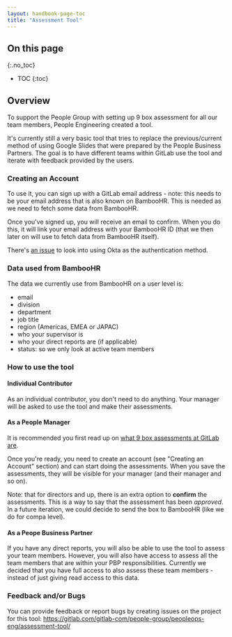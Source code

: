 ```yaml
---
layout: handbook-page-toc
title: "Assessment Tool"
---
```


## On this page
{:.no_toc}

- TOC
{:toc}

## Overview

To support the People Group with setting up 9 box assessment for all our team members, People Engineering created a tool.

It's currently still a very basic tool that tries to replace the previous/current method of using Google Slides that were prepared by the People Business Partners. The goal is to have different teams within GitLab use the tool and iterate with feedback provided by the users.

### Creating an Account

To use it, you can sign up with a GitLab email address - note: this needs to be your email address that is also known on BambooHR. This is needed as we need to fetch some data from BambooHR.

Once you've signed up, you will receive an email to confirm. When you do this, it will link your email address with your BambooHR ID (that we then later on will use to fetch data from BambooHR itself).

There's [an issue](https://gitlab.com/gitlab-com/people-group/peopleops-eng/assessment-tool/-/issues/20) to look into using Okta as the authentication method.

### Data used from BambooHR

The data we currently use from BambooHR on a user level is:

- email
- division
- department
- job title
- region (Americas, EMEA or JAPAC)
- who your supervisor is
- who your direct reports are (if applicable)
- status: so we only look at active team members

### How to use the tool

#### Individual Contributor

As an individual contributor, you don't need to do anything. Your manager will be asked to use the tool and make their assessments.

#### As a People Manager

It is recommended you first read up on [what 9 box assessments at GitLab are](https://about.gitlab.com/handbook/people-group/performance-assessments-and-succession-planning/).

Once you're ready, you need to create an account (see "Creating an Account" section) and can start doing the assessments.
When you save the assessments, they will be visible for your manager (and their manager and so on).

Note: that for directors and up, there is an extra option to **confirm** the assessments. This is a way to say that the assessment
has been *approved*. In a future iteration, we could decide to send the box to BambooHR (like we do for compa level). 

#### As a Peope Business Partner
If you have any direct reports, you will also be able to use the tool to assess your team members. However, you will also have access
to assess all the team members that are within your PBP responsibilities. Currently we decided that you have full access to also
assess these team members - instead of just giving read access to this data.

### Feedback and/or Bugs

You can provide feedback or report bugs by creating issues on the project for this tool: https://gitlab.com/gitlab-com/people-group/peopleops-eng/assessment-tool/